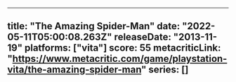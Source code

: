 
---
title: "The Amazing Spider-Man"
date: "2022-05-11T05:00:08.263Z"
releaseDate: "2013-11-19"
platforms: ["vita"]
score: 55
metacriticLink: "https://www.metacritic.com/game/playstation-vita/the-amazing-spider-man"
series: []
---
